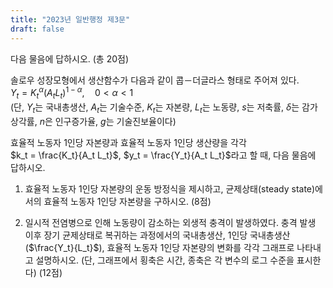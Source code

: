 ```yaml
---
title: "2023년 일반행정 제3문"
draft: false
---
```


다음 물음에 답하시오. (총 20점)

솔로우 성장모형에서 생산함수가 다음과 같이 콥－더글라스 형태로 주어져 있다.  
$Y_t = K_t^\alpha (A_t L_t)^{1 - \alpha}, \quad 0 < \alpha < 1$  
(단, $Y_t$는 국내총생산, $A_t$는 기술수준, $K_t$는 자본량, $L_t$는 노동량, $s$는 저축률, $\delta$는 감가상각률, $n$은 인구증가율, $g$는 기술진보율이다)

효율적 노동자 1인당 자본량과 효율적 노동자 1인당 생산량을 각각  
$k_t = \frac{K_t}{A_t L_t}$, $y_t = \frac{Y_t}{A_t L_t}$라고 할 때, 다음 물음에 답하시오.

1) 효율적 노동자 1인당 자본량의 운동 방정식을 제시하고, 균제상태(steady state)에서의 효율적 노동자 1인당 자본량을 구하시오. (8점)

2) 일시적 전염병으로 인해 노동량이 감소하는 외생적 충격이 발생하였다. 충격 발생 이후 장기 균제상태로 복귀하는 과정에서의 국내총생산, 1인당 국내총생산($\frac{Y_t}{L_t}$), 효율적 노동자 1인당 자본량의 변화를 각각 그래프로 나타내고 설명하시오. (단, 그래프에서 횡축은 시간, 종축은 각 변수의 로그 수준을 표시한다) (12점)


